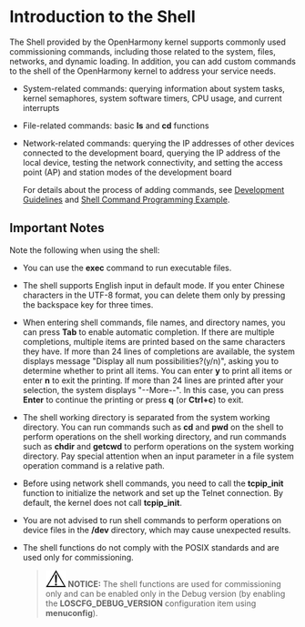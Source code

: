 # Introduction to the Shell<a name="EN-US_TOPIC_0000001053967735"></a>

The Shell provided by the OpenHarmony kernel supports commonly used commissioning commands, including those related to the system, files, networks, and dynamic loading. In addition, you can add custom commands to the shell of the OpenHarmony kernel to address your service needs.

-   System-related commands: querying information about system tasks, kernel semaphores, system software timers, CPU usage, and current interrupts

-   File-related commands: basic  **ls**  and  **cd**  functions

-   Network-related commands: querying the IP addresses of other devices connected to the development board, querying the IP address of the local device, testing the network connectivity, and setting the access point \(AP\) and station modes of the development board

    For details about the process of adding commands, see  [Development Guidelines](shell-command-development-guidelines.md#section22071515161018)  and  [Shell Command Programming Example](shell-command-programming-example.md).


## Important Notes<a name="section12298165312328"></a>

Note the following when using the shell:

-   You can use the  **exec**  command to run executable files.
-   The shell supports English input in default mode. If you enter Chinese characters in the UTF-8 format, you can delete them only by pressing the backspace key for three times.

-   When entering shell commands, file names, and directory names, you can press  **Tab**  to enable automatic completion. If there are multiple completions, multiple items are printed based on the same characters they have. If more than 24 lines of completions are available, the system displays message "Display  all num  possibilities?\(y/n\)", asking you to determine whether to print all items. You can enter  **y**  to print all items or enter  **n**  to exit the printing. If more than 24 lines are printed after your selection, the system displays "--More--". In this case, you can press  **Enter**  to continue the printing or press  **q**  \(or  **Ctrl+c**\) to exit.

-   The shell working directory is separated from the system working directory. You can run commands such as  **cd**  and  **pwd**  on the shell to perform operations on the shell working directory, and run commands such as  **chdir**  and  **getcwd**  to perform operations on the system working directory. Pay special attention when an input parameter in a file system operation command is a relative path.

-   Before using network shell commands, you need to call the  **tcpip\_init**  function to initialize the network and set up the Telnet connection. By default, the kernel does not call  **tcpip\_init**.

-   You are not advised to run shell commands to perform operations on device files in the  **/dev**  directory, which may cause unexpected results.

-   The shell functions do not comply with the POSIX standards and are used only for commissioning.

    >![](public_sys-resources/icon-notice.gif) **NOTICE:** 
    >The shell functions are used for commissioning only and can be enabled only in the Debug version \(by enabling the  **LOSCFG\_DEBUG\_VERSION**  configuration item using  **menuconfig**\).


